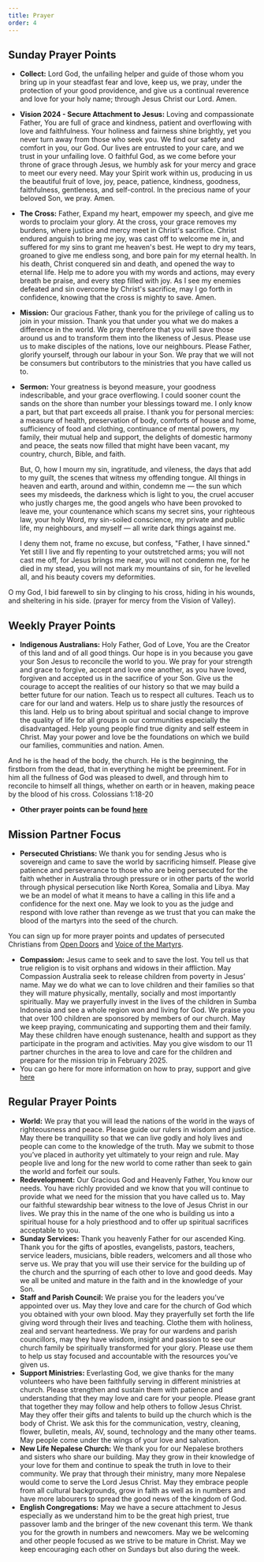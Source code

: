 ```yaml
---
title: Prayer
order: 4
---
```


## Sunday Prayer Points


- **Collect:** Lord God, the unfailing helper and guide of those whom you bring up in your steadfast fear and love, keep us, we pray, under the protection of your good providence, and give us a continual reverence and love for your holy name; through Jesus Christ our Lord. Amen.
- **Vision 2024 - Secure Attachment to Jesus:** Loving and compassionate Father, You are full of grace and kindness, patient and overflowing with love and faithfulness. Your holiness and fairness shine brightly, yet you never turn away from those who seek you. We find our safety and comfort in you, our God. Our lives are entrusted to your care, and we trust in your unfailing love. O faithful God, as we come before your throne of grace through Jesus, we humbly ask for your mercy and grace to meet our every need. May your Spirit work within us, producing in us the beautiful fruit of love, joy, peace, patience, kindness, goodness, faithfulness, gentleness, and self-control. In the precious name of your beloved Son, we pray. Amen.
- **The Cross:** Father, Expand my heart, empower my speech, and give me words to proclaim your glory. At the cross, your grace removes my burdens, where justice and mercy meet in Christ's sacrifice. Christ endured anguish to bring me joy, was cast off to welcome me in, and suffered for my sins to grant me heaven's best. He wept to dry my tears, groaned to give me endless song, and bore pain for my eternal health. In his death, Christ conquered sin and death, and opened the way to eternal life. Help me to adore you with my words and actions, may every breath be praise, and every step filled with joy. As I see my enemies defeated and sin overcome by Christ's sacrifice, may I go forth in confidence, knowing that the cross is mighty to save. Amen.
- **Mission:** Our gracious Father, thank you for the privilege of calling us to join in your mission. Thank you that under you what we do makes a difference in the world. We pray therefore that you will save those around us and to transform them into the likeness of Jesus. Please use us to make disciples of the nations, love our neighbours. Please Father, glorify yourself, through our labour in your Son. We pray that we will not be consumers but contributors to the ministries that you have called us to. 
- **Sermon:** Your greatness is beyond measure, your goodness indescribable, and your grace overflowing. I could sooner count the sands on the shore than number your blessings toward me. I only know a part, but that part exceeds all praise.
I thank you for personal mercies: a measure of health, preservation of body, comforts of house and home, sufficiency of food and clothing, continuance of mental powers, my family, their mutual help and support, the delights of domestic harmony and peace, the seats now filled that might have been vacant, my country, church, Bible, and faith.

  But, O, how I mourn my sin, ingratitude, and vileness, the days that add to my guilt, the scenes that witness my offending tongue. All things in heaven and earth, around and within, condemn me — the sun which sees my misdeeds, the darkness which is light to you, the cruel accuser who justly charges me, the good angels who have been provoked to leave me, your countenance which scans my secret sins, your righteous law, your holy Word, my sin-soiled conscience, my private and public life, my neighbours, and myself — all write dark things against me.

  I deny them not, frame no excuse, but confess, "Father, I have sinned." Yet still I live and fly repenting to your outstretched arms; you will not cast me off, for Jesus brings me near, you will not condemn me, for he died in my stead, you will not mark my mountains of sin, for he levelled all, and his beauty covers my deformities.

O my God, I bid farewell to sin by clinging to his cross, hiding in his wounds, and sheltering in his side. (prayer for mercy from the Vision of Valley). 


## Weekly Prayer Points

- **Indigenous Australians:** Holy Father, God of Love, You are the Creator of this land and of all good things. Our hope is in you because you gave your Son Jesus to reconcile the world to you. We pray for your strength and grace to forgive, accept and love one another, as you have loved, forgiven and accepted us in the sacrifice of your Son. Give us the courage to accept the realities of our history so that we may build a better future for our nation. Teach us to respect all cultures. Teach us to care for our land and waters. Help us to share justly the resources of this land. Help us to bring about spiritual and social change to improve the quality of life for all groups in our communities especially the disadvantaged. Help young people find true dignity and self esteem in Christ. May your power and love be the foundations on which we build our families, communities and nation. Amen.

And he is the head of the body, the church. He is the beginning, the firstborn from the dead, that in everything he might be preeminent. For in him all the fullness of God was pleased to dwell, and through him to reconcile to himself all things, whether on earth or in heaven, making peace by the blood of his cross. Colossians 1:18-20
  
- **Other prayer points can be found [here](https://stgeorgeshurstville.org.au/prayer)** 


## Mission Partner Focus

- **Persecuted Christians:** We thank you for sending Jesus who is sovereign and came to save the world by sacrificing himself. Please give patience and perseverance to those who are being persecuted for the faith whether in Australia through pressure or in other parts of the world through physical persecution like North Korea, Somalia and Libya. May we be an model of what it means to have a calling in this life and a confidence for the next one. May we look to you as the judge and respond with love rather than revenge as we trust that you can make the blood of the martyrs into the seed of the church.

You can sign up for more prayer points and updates of persecuted Christians from [Open Doors](https://vom.com.au/pray-for-the-persecuted-church/) and [Voice of the Martyrs](https://vom.com.au/prayer/).
- **Compassion:** Jesus came to seek and to save the lost. You tell us that true religion is to visit orphans and widows in their affliction. May Compassion Australia seek to release children from poverty in Jesus’ name. May we do what we can to love children and their families so that they will mature physically, mentally, socially and most importantly spiritually. May we prayerfully invest in the lives of the children in Sumba Indonesia and see a whole region won and living for God. We praise you that over 100 children are sponsored by members of our church. May we keep praying, communicating and supporting them and their family. May these children have enough sustenance, health and support as they participate in the program and activities. May you give wisdom to our 11 partner churches in the area to love and care for the children and prepare for the mission trip in February 2025.  
- You can go here for more information on how to pray, support and give [here](https://stgeorgeshurstville.org.au/mission-partners)


## Regular Prayer Points

- **World:** We pray that you will lead the nations of the world in the ways of righteousness and peace. Please guide our rulers in wisdom and justice. May there be tranquillity so that we can live godly and holy lives and people can come to the knowledge of the truth. May we submit to those you’ve placed in authority yet ultimately to your reign and rule. May people live and long for the new world to come rather than seek to gain the world and forfeit our souls.
- **Redevelopment:** Our Gracious God and Heavenly Father, You know our needs. You have richly provided and we know that you will continue to provide what we need for the mission that you have called us to. May our faithful stewardship bear witness to the love of Jesus Christ in our lives. We pray this in the name of the one who is building us into a spiritual house for a holy priesthood and to offer up spiritual sacrifices acceptable to you.
- **Sunday Services:** Thank you heavenly Father for our ascended King. Thank you for the gifts of apostles, evangelists, pastors, teachers, service leaders, musicians, bible readers, welcomers and all those who serve us. We pray that you will use their service for the building up of the church and the spurring of each other to love and good deeds. May we all be united and mature in the faith and in the knowledge of your Son.  
- **Staff and Parish Council:** We praise you for the leaders you’ve appointed over us. May they love and care for the church of God which you obtained with your own blood. May they prayerfully set forth the life giving word through their lives and teaching. Clothe them with holiness, zeal and servant heartedness. We pray for our wardens and parish councillors, may they have wisdom, insight and passion to see our church family be spiritually transformed for your glory. Please use them to help us stay focused and accountable with the resources you’ve given us. 
- **Support Ministries:** Everlasting God, we give thanks for the many volunteers who have been faithfully serving in different ministries at church. Please strengthen and sustain them with patience and understanding that they may love and care for your people. Please grant that together they may follow and help others to follow Jesus Christ. May they offer their gifts and talents to build up the church which is the body of Christ. We ask this for the communication, vestry, cleaning, flower, bulletin, meals, AV, sound, technology and the many other teams. May people come under the wings of your love and salvation.
- **New Life Nepalese Church:** We thank you for our Nepalese brothers and sisters who share our building. May they grow in their knowledge of your love for them and continue to speak the truth in love to their community. We pray that through their ministry, many more Nepalese would come to serve the Lord Jesus Christ. May they embrace people from all cultural backgrounds, ⁠⁠grow in faith as well as in numbers and have more labourers to spread the good news of the kingdom of God. 
- **English Congregations:** May we have a secure attachment to Jesus especially as we understand him to be the great high priest, true passover lamb and the bringer of the new covenant this term. We thank you for the growth in numbers and newcomers. May we be welcoming and other people focused as we strive to be mature in Christ. May we keep encouraging each other on Sundays but also during the week. 

